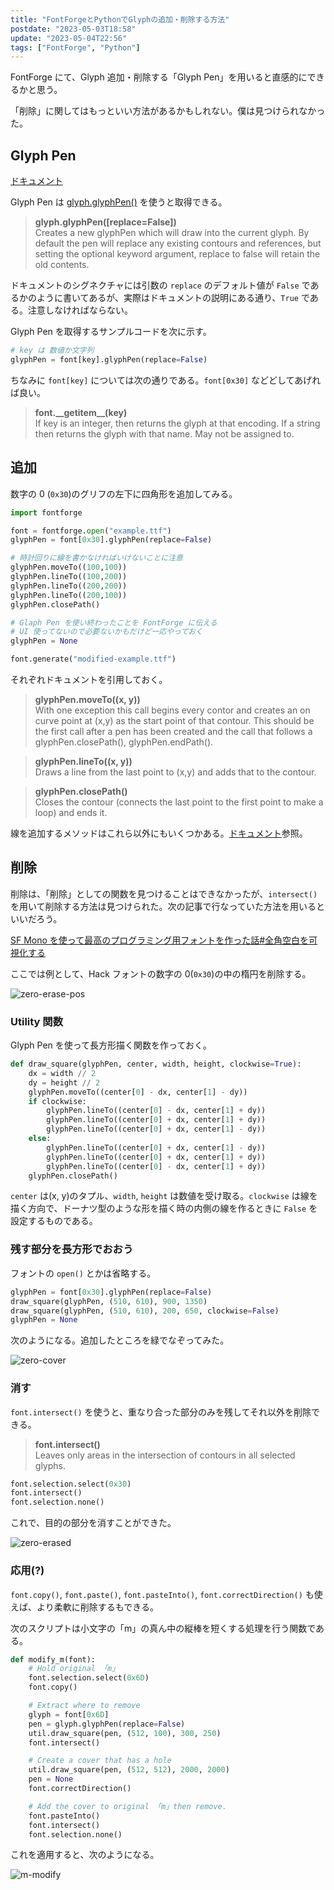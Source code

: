```yaml
---
title: "FontForgeとPythonでGlyphの追加・削除する方法"
postdate: "2023-05-03T18:58"
update: "2023-05-04T22:56"
tags: ["FontForge", "Python"]
---
```


FontForge にて、Glyph 追加・削除する「Glyph Pen」を用いると直感的にできるかと思う。

「削除」に関してはもっといい方法があるかもしれない。僕は見つけられなかった。

## Glyph Pen

[ドキュメント](https://fontforge.org/docs/scripting/python/fontforge.html#glyph-pen)

Glyph Pen は [glyph.glyphPen()](https://fontforge.org/docs/scripting/python/fontforge.html#fontforge.glyph.glyphPen) を使うと取得できる。

> **glyph.glyphPen([replace=False])**  
> Creates a new glyphPen which will draw into the current glyph. By default the pen will replace any existing contours and references, but setting the optional keyword argument, replace to false will retain the old contents.

ドキュメントのシグネクチャには引数の `replace` のデフォルト値が `False` であるかのように書いてあるが、実際はドキュメントの説明にある通り、`True` である。注意しなければならない。

Glyph Pen を取得するサンプルコードを次に示す。

```python
# key は 数値か文字列
glyphPen = font[key].glyphPen(replace=False)
```

ちなみに `font[key]` については次の通りである。`font[0x30]` などどしてあげれば良い。

> **font.\_\_getitem\_\_(key)**  
> If key is an integer, then returns the glyph at that encoding. If a string then returns the glyph with that name. May not be assigned to.

## 追加

数字の 0 (`0x30`)のグリフの左下に四角形を追加してみる。

```python
import fontforge

font = fontforge.open("example.ttf")
glyphPen = font[0x30].glyphPen(replace=False)

# 時計回りに線を書かなければいけないことに注意
glyphPen.moveTo((100,100))
glyphPen.lineTo((100,200))
glyphPen.lineTo((200,200))
glyphPen.lineTo((200,100))
glyphPen.closePath()

# Glaph Pen を使い終わったことを FontForge に伝える
# UI 使ってないので必要ないかもだけど一応やっておく
glyphPen = None

font.generate("modified-example.ttf")
```

それぞれドキュメントを引用しておく。

> **glyphPen.moveTo((x, y))**  
> With one exception this call begins every contor and creates an on curve point at (x,y) as the start point of that contour. This should be the first call after a pen has been created and the call that follows a glyphPen.closePath(), glyphPen.endPath().

> **glyphPen.lineTo((x, y))**  
> Draws a line from the last point to (x,y) and adds that to the contour.

> **glyphPen.closePath()**  
> Closes the contour (connects the last point to the first point to make a loop) and ends it.

線を追加するメソッドはこれら以外にもいくつかある。[ドキュメント](https://fontforge.org/docs/scripting/python/fontforge.html#glyph-pen)参照。

## 削除

削除は、「削除」としての関数を見つけることはできなかったが、`intersect()` を用いて削除する方法は見つけられた。次の記事で行なっていた方法を用いるといいだろう。

[SF Mono を使って最高のプログラミング用フォントを作った話#全角空白を可視化する](https://qiita.com/delphinus/items/f472eb04ff91daf44274#3-%E5%85%A8%E8%A7%92%E7%A9%BA%E7%99%BD%E3%82%92%E5%8F%AF%E8%A6%96%E5%8C%96%E3%81%99%E3%82%8B)

ここでは例として、Hack フォントの数字の 0(`0x30`)の中の楕円を削除する。

![zero-erase-pos](zero-erase-pos.png)

### Utility 関数

Glyph Pen を使って長方形描く関数を作っておく。

```python
def draw_square(glyphPen, center, width, height, clockwise=True):
    dx = width // 2
    dy = height // 2
    glyphPen.moveTo((center[0] - dx, center[1] - dy))
    if clockwise:
        glyphPen.lineTo((center[0] - dx, center[1] + dy))
        glyphPen.lineTo((center[0] + dx, center[1] + dy))
        glyphPen.lineTo((center[0] + dx, center[1] - dy))
    else:
        glyphPen.lineTo((center[0] + dx, center[1] - dy))
        glyphPen.lineTo((center[0] + dx, center[1] + dy))
        glyphPen.lineTo((center[0] - dx, center[1] + dy))
    glyphPen.closePath()
```

`center` は(x, y)のタプル、`width`, `height` は数値を受け取る。`clockwise` は線を描く方向で、ドーナツ型のような形を描く時の内側の線を作るときに `False` を設定するものである。

### 残す部分を長方形でおおう

フォントの `open()` とかは省略する。

```python
glyphPen = font[0x30].glyphPen(replace=False)
draw_square(glyphPen, (510, 610), 900, 1350)
draw_square(glyphPen, (510, 610), 200, 650, clockwise=False)
glyphPen = None
```

次のようになる。追加したところを緑でなぞってみた。

![zero-cover](zero-cover.png)

### 消す

`font.intersect()` を使うと、重なり合った部分のみを残してそれ以外を削除できる。

> **font.intersect()**  
> Leaves only areas in the intersection of contours in all selected glyphs.

```python
font.selection.select(0x30)
font.intersect()
font.selection.none()
```

これで、目的の部分を消すことができた。

![zero-erased](zero-erased.png)

### 応用(?)

`font.copy()`, `font.paste()`, `font.pasteInto()`, `font.correctDirection()` も使えば、より柔軟に削除するもできる。

次のスクリプトは小文字の「m」の真ん中の縦棒を短くする処理を行う関数である。

```python
def modify_m(font):
    # Hold original 「m」
    font.selection.select(0x6D)
    font.copy()

    # Extract where to remove
    glyph = font[0x6D]
    pen = glyph.glyphPen(replace=False)
    util.draw_square(pen, (512, 100), 300, 250)
    font.intersect()

    # Create a cover that has a hole
    util.draw_square(pen, (512, 512), 2000, 2000)
    pen = None
    font.correctDirection()

    # Add the cover to original 「m」then remove.
    font.pasteInto()
    font.intersect()
    font.selection.none()
```

これを適用すると、次のようになる。

![m-modify](m-modify.png)
